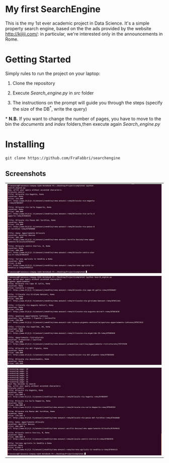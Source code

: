 
# My first SearchEngine
This is the my 1st ever academic project in Data Science. It's a simple property search engine, based on the the ads provided by the website http://kijiji.com/: in particular, we're interested only in the announcements in Rome.

# Getting Started
Simply rules to run the project on your laptop:
1. Clone the repository

2. Execute *Search_engine.py* in *src* folder

3. The instructions on the prompt will guide you through the steps (specify the size of the DB$^*$, write the query)


$*$ **N.B.** If you want to change the number of pages, you have to move to the bin the *documents* and *index* folders,then execute again *Search_engine.py* 

# Installing

```
git clone https://github.com/FraFabbri/searchengine
```

## Screenshots

<table style="width:100%">
 <tr>
   <td><img src='Screenshot_1.png'></td>
 </tr>
 <tr>
   <td><img src='Screenshot_2.png'></td>
 </tr>
 <tr>
   <td><img src='Screenshot_3.png'></td>
 </tr>
</table>


